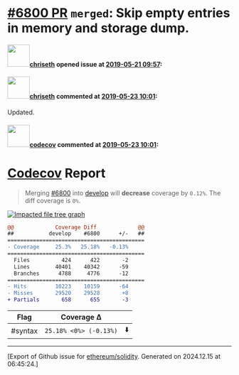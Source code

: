 # [\#6800 PR](https://github.com/ethereum/solidity/pull/6800) `merged`: Skip empty entries in memory and storage dump.

#### <img src="https://avatars.githubusercontent.com/u/9073706?v=4" width="50">[chriseth](https://github.com/chriseth) opened issue at [2019-05-21 09:57](https://github.com/ethereum/solidity/pull/6800):



#### <img src="https://avatars.githubusercontent.com/u/9073706?v=4" width="50">[chriseth](https://github.com/chriseth) commented at [2019-05-23 10:01](https://github.com/ethereum/solidity/pull/6800#issuecomment-495153496):

Updated.

#### <img src="https://avatars.githubusercontent.com/in/254?v=4" width="50">[codecov](https://github.com/apps/codecov) commented at [2019-05-23 10:01](https://github.com/ethereum/solidity/pull/6800#issuecomment-495153500):

# [Codecov](https://codecov.io/gh/ethereum/solidity/pull/6800?src=pr&el=h1) Report
> Merging [#6800](https://codecov.io/gh/ethereum/solidity/pull/6800?src=pr&el=desc) into [develop](https://codecov.io/gh/ethereum/solidity/commit/e5902c58a496e2147bae813e14b01c084ec438bc?src=pr&el=desc) will **decrease** coverage by `0.12%`.
> The diff coverage is `0%`.

[![Impacted file tree graph](https://codecov.io/gh/ethereum/solidity/pull/6800/graphs/tree.svg?width=650&token=87PGzVEwU0&height=150&src=pr)](https://codecov.io/gh/ethereum/solidity/pull/6800?src=pr&el=tree)

```diff
@@             Coverage Diff             @@
##           develop    #6800      +/-   ##
===========================================
- Coverage     25.3%   25.18%   -0.13%     
===========================================
  Files          424      422       -2     
  Lines        40401    40342      -59     
  Branches      4788     4776      -12     
===========================================
- Hits         10223    10159      -64     
- Misses       29520    29528       +8     
+ Partials       658      655       -3
```

| Flag | Coverage Δ | |
|---|---|---|
| #syntax | `25.18% <0%> (-0.13%)` | :arrow_down: |


-------------------------------------------------------------------------------



[Export of Github issue for [ethereum/solidity](https://github.com/ethereum/solidity). Generated on 2024.12.15 at 06:45:24.]
